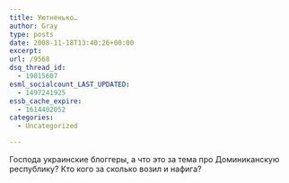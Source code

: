 ```yaml
---
title: Уютненько…
author: Gray
type: posts
date: 2008-11-18T13:40:26+00:00
excerpt:
url: /9568
dsq_thread_id:
  - 19815607
esml_socialcount_LAST_UPDATED:
  - 1497241925
essb_cache_expire:
  - 1614402052
categories:
  - Uncategorized

---
```








Господа украинские блоггеры, а что это за тема про Доминиканскую республику? Кто кого за сколько возил и нафига?